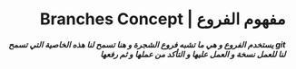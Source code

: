 
# <div dir =rtl >مفهوم الفروع | Branches Concept</div>


##### <div dir =rtl > git  يستخدم الفروع و هي ما تشبه فروع الشجرة و هنا تسمح لنا هذه الخاصية التي تسمح لنا للعمل نسخة و العمل عليها و التأكد من عملها و ثم رفعها </div>

<br>
<br>




